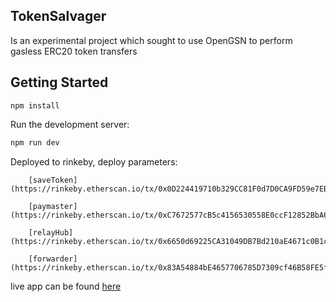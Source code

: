 ## TokenSalvager
Is an experimental project which sought to use OpenGSN to perform gasless ERC20 token transfers

## Getting Started
```npm install ```

Run the development server:

```bash
npm run dev
```

Deployed to rinkeby, deploy parameters: 

        [saveToken](https://rinkeby.etherscan.io/tx/0x0D224419710b329CC81F0d7D0CA9FD59e7EB49af)
        
        [paymaster](https://rinkeby.etherscan.io/tx/0xC7672577cB5c4156530558E0ccF12852BbA634F4)
        
        [relayHub](https://rinkeby.etherscan.io/tx/0x6650d69225CA31049DB7Bd210aE4671c0B1ca132)
        
        [forwarder](https://rinkeby.etherscan.io/tx/0x83A54884bE4657706785D7309cf46B58FE5f6e8a)
        
live app can be found [here](https://rinkebytokensaver.vercel.app)
